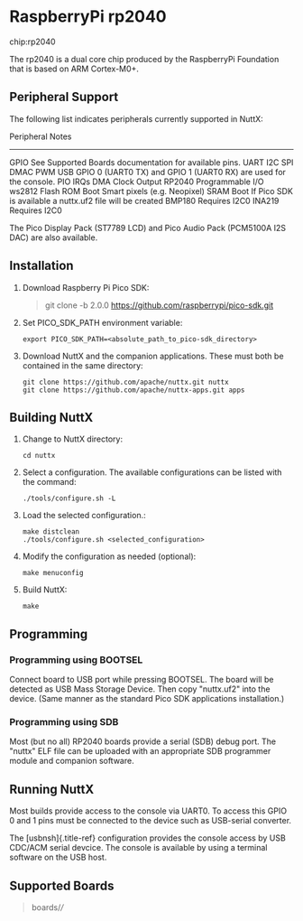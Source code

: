 RaspberryPi rp2040
==================

chip:rp2040

The rp2040 is a dual core chip produced by the RaspberryPi Foundation
that is based on ARM Cortex-M0+.

Peripheral Support
------------------

The following list indicates peripherals currently supported in NuttX:

  Peripheral                  Notes
  --------------------------- -------------------------------------------------------------------
  GPIO                        See Supported Boards documentation for available pins.
  UART I2C SPI DMAC PWM USB   GPIO 0 (UART0 TX) and GPIO 1 (UART0 RX) are used for the console.
  PIO IRQs DMA Clock Output   RP2040 Programmable I/O
  ws2812 Flash ROM Boot       Smart pixels (e.g. Neopixel)
  SRAM Boot                   If Pico SDK is available a nuttx.uf2 file will be created
  BMP180                      Requires I2C0
  INA219                      Requires I2C0

The Pico Display Pack (ST7789 LCD) and Pico Audio Pack (PCM5100A I2S
DAC) are also available.

Installation
------------

1.  Download Raspberry Pi Pico SDK:

    > git clone -b 2.0.0 <https://github.com/raspberrypi/pico-sdk.git>

2.  Set PICO\_SDK\_PATH environment variable:

        export PICO_SDK_PATH=<absolute_path_to_pico-sdk_directory>

3.  Download NuttX and the companion applications. These must both be
    contained in the same directory:

        git clone https://github.com/apache/nuttx.git nuttx
        git clone https://github.com/apache/nuttx-apps.git apps

Building NuttX
--------------

1.  Change to NuttX directory:

        cd nuttx

2.  Select a configuration. The available configurations can be listed
    with the command:

        ./tools/configure.sh -L

3.  Load the selected configuration.:

        make distclean
        ./tools/configure.sh <selected_configuration>

4.  Modify the configuration as needed (optional):

        make menuconfig

5.  Build NuttX:

        make

Programming
-----------

### Programming using BOOTSEL

Connect board to USB port while pressing BOOTSEL. The board will be
detected as USB Mass Storage Device. Then copy \"nuttx.uf2\" into the
device. (Same manner as the standard Pico SDK applications
installation.)

### Programming using SDB

Most (but no all) RP2040 boards provide a serial (SDB) debug port. The
\"nuttx\" ELF file can be uploaded with an appropriate SDB programmer
module and companion software.

Running NuttX
-------------

Most builds provide access to the console via UART0. To access this GPIO
0 and 1 pins must be connected to the device such as USB-serial
converter.

The [usbnsh]{.title-ref} configuration provides the console access by
USB CDC/ACM serial devcice. The console is available by using a terminal
software on the USB host.

Supported Boards
----------------

> boards/*/*
